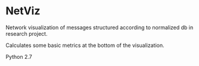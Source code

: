 # NetViz

Network visualization of messages structured according to normalized db in research project.

Calculates some basic metrics at the bottom of the visualization.

Python 2.7

